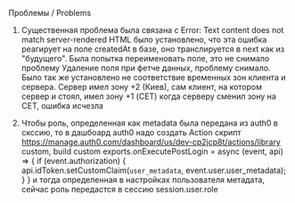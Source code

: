 Проблемы / Problems

1. Существенная проблема была связана с
   Error: Text content does not match server-rendered HTML
   было установлено, что эта ошибка реагирует на поле createdAt
   в базе, оно транслируется в next как из "будущего".
   Была попытка переименовать поле, это не снимало проблему
   Удаление поля при фетче данных, проблему снимало.
   Было так же установлено не соответствие временных зон
   клиента и сервера. Сервер имел зону +2 (Киев),
   сам клиент, на котором сервер и стоял, имел зону +1 (CET)
   когда серверу сменил зону на CET, ошибка исчезла

2. Чтобы роль, определенная как metadata была передана из auth0 в скссию, то в дашбоард auth0
   надо создать Action скрипт
   https://manage.auth0.com/dashboard/us/dev-cp2jcp8t/actions/library
   custom, build custom
   exports.onExecutePostLogin = async (event, api) => {
   if (event.authorization) {
   api.idToken.setCustomClaim(`user_metadata`, event.user.user_metadata);
   }
   }
и тогда определенная в настройках пользователя метадата, сейчас роль передастся в сессию
session.user.role

